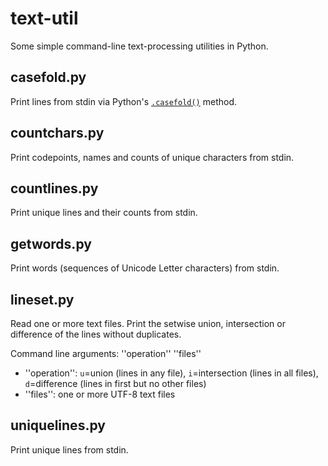 # text-util
Some simple command-line text-processing utilities in Python.

## casefold.py
Print lines from stdin via Python's [``.casefold()``](https://docs.python.org/library/stdtypes.html#str.casefold) method.

## countchars.py
Print codepoints, names and counts of unique characters from stdin.

## countlines.py
Print unique lines and their counts from stdin.

## getwords.py
Print words (sequences of Unicode Letter characters) from stdin.

## lineset.py
Read one or more text files. Print the setwise union, intersection or difference of the lines without duplicates.

Command line arguments: ''operation'' ''files''
* ''operation'': `u`=union (lines in any file), `i`=intersection (lines in all files), `d`=difference (lines in first but no other files)
* ''files'': one or more UTF-8 text files

## uniquelines.py
Print unique lines from stdin.
